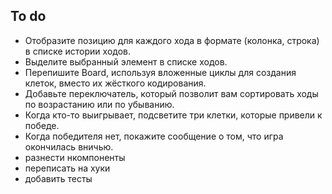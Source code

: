 ## To do
- Отобразите позицию для каждого хода в формате (колонка, строка) в списке истории ходов.
- Выделите выбранный элемент в списке ходов.
- Перепишите Board, используя вложенные циклы для создания клеток, вместо их жёсткого кодирования.
- Добавьте переключатель, который позволит вам сортировать ходы по возрастанию или по убыванию.
- Когда кто-то выигрывает, подсветите три клетки, которые привели к победе.
- Когда победителя нет, покажите сообщение о том, что игра окончилась вничью.
- разнести нкомпоненты
- переписать на хуки
- добавить тесты